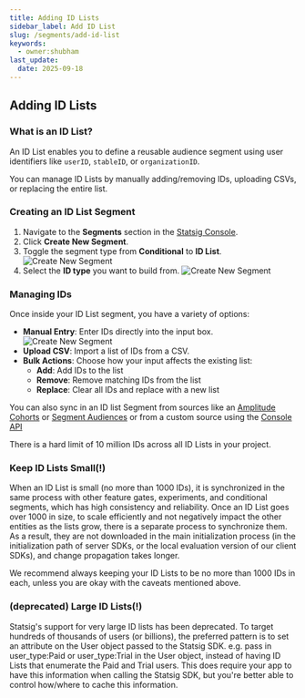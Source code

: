 ```yaml
---
title: Adding ID Lists
sidebar_label: Add ID List
slug: /segments/add-id-list
keywords:
  - owner:shubham
last_update:
  date: 2025-09-18
---
```


## Adding ID Lists

### What is an ID List?
An ID List enables you to define a reusable audience segment using user identifiers like `userID`, `stableID`, or `organizationID`.

You can manage ID Lists by manually adding/removing IDs, uploading CSVs, or replacing the entire list.


### Creating an ID List Segment

1. Navigate to the **Segments** section in the [Statsig Console](https://console.statsig.com).
2. Click **Create New Segment**.
3. Toggle the segment type from **Conditional** to **ID List**.
   ![Create New Segment](https://github.com/user-attachments/assets/af7c5cb3-adc2-4e88-a411-b5844a541e49)
4. Select the **ID type** you want to build from.
   ![Create New Segment](https://github.com/user-attachments/assets/958b7545-7f23-4559-8a66-99af01d39952)
  


### Managing IDs

Once inside your ID List segment, you have a variety of options:

- **Manual Entry**: Enter IDs directly into the input box.
![Create New Segment](https://github.com/user-attachments/assets/ee94e6bc-475b-47a0-96a7-5ddba398d58c)
- **Upload CSV**: Import a list of IDs from a CSV.
- **Bulk Actions**: Choose how your input affects the existing list:
  - **Add**: Add IDs to the list
  - **Remove**: Remove matching IDs from the list
  - **Replace**: Clear all IDs and replace with a new list




You can also sync in an ID list Segment from sources like an [Amplitude Cohorts](https://help.amplitude.com/hc/en-us/articles/4789303290011) or [Segment Audiences](/integrations/data-connectors/segment#syncing-statsig-segment-id-lists-with-segment-personas-audiences) or from a custom source using the [Console API](/console-api/segments)

There is a hard limit of 10 million IDs across all ID Lists in your project.

### Keep ID Lists Small(!)
When an ID List is small (no more than 1000 IDs), it is synchronized in the same process with other feature gates, experiments, and conditional segments, which has high consistency and reliability. Once an ID List goes over 1000 in size, to scale efficiently and not negatively impact the other entities as the lists grow, there is a separate process to synchronize them. As a result, they are not downloaded in the main initialization process (in the initialization path of server SDKs, or the local evaluation version of our client SDKs), and change propagation takes longer.

We recommend always keeping your ID Lists to be no more than 1000 IDs in each, unless you are okay with the caveats mentioned above.

### (deprecated) Large ID Lists(!)
Statsig's support for very large ID lists has been deprecated. To target hundreds of thousands of users (or billions), the preferred pattern is to set an attribute on the User object passed to the Statsig SDK. e.g. pass in user_type:Paid or user_type:Trial in the User object, instead of having ID Lists that enumerate the Paid and Trial users. This does require your app to have this information when calling the Statsig SDK, but you're better able to control how/where to cache this information.
